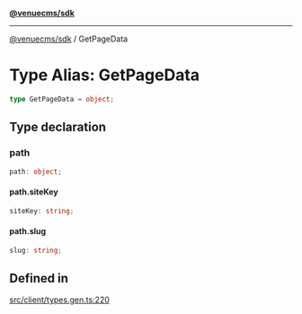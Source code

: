 [**@venuecms/sdk**](../Index.md)

***

[@venuecms/sdk](../Index.md) / GetPageData

# Type Alias: GetPageData

```ts
type GetPageData = object;
```

## Type declaration

### path

```ts
path: object;
```

#### path.siteKey

```ts
siteKey: string;
```

#### path.slug

```ts
slug: string;
```

## Defined in

[src/client/types.gen.ts:220](https://github.com/venuecms/sdk/blob/655afdbbb73b0333dc2f8ae63a5e6dccc97fd3b5/src/client/types.gen.ts#L220)
